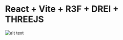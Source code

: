 # React + Vite + R3F + DREI + THREEJS


![alt text]([https://github.com/automathematical/VITE-R3F-Globe/blob/main/public/globe_preview.png] "globe preview")
